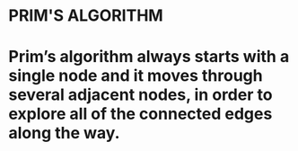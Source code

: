 <h1> PRIM'S ALGORITHM <h1>
<b>Prim’s algorithm always starts with a single node and it moves through several adjacent nodes, in order to explore all of the connected edges along the way.</b>
